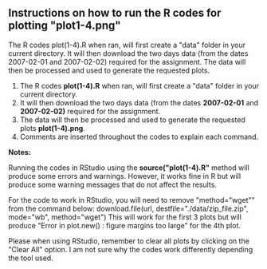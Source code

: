 ## Instructions on how to run the R codes for plotting "plot1-4.png"

The R codes plot(1-4).R when ran, will first create a "data" folder in your
current directory. 
It will then download the two days data (from the dates 2007-02-01 and 2007-02-02) required
for the assignment.
The data will then be processed and used to generate the requested plots.


<ol>
<li>The R codes <b>plot(1-4).R</b> when ran, will first create a "data" folder in your
current directory.</li>
<li>It will then download the two days data (from the dates <b>2007-02-01</b> and <b>2007-02-02)</b> required
for the assignment.</li>
<li>The data will then be processed and used to generate the requested plots <b>plot(1-4).png</b>. </li>
<li>Comments are inserted throughout the codes to explain each command. </li>
</ol>



<b>Notes:</b> 

Running the codes in RStudio using the <b>source("plot(1-4).R"</b> method will produce some errors and
warnings. However, it works fine in R but will produce some warning messages that do not affect the 
results. 

For the code to work in RStudio, you will need to remove "method="wget"" from the command below: 
download.file(url, destfile="./data/zip_file.zip", mode="wb", method="wget")
This will work for the first 3 plots but will produce "Error in plot.new() : figure margins too large"
for the 4th plot.

Please when using RStudio, remember to clear all plots by clicking on the "Clear All" option.
I am not sure why the codes work differently depending the tool used.
